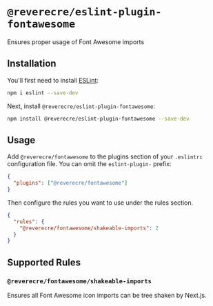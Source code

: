 # `@reverecre/eslint-plugin-fontawesome`

Ensures proper usage of Font Awesome imports

## Installation

You'll first need to install [ESLint](https://eslint.org/):

```sh
npm i eslint --save-dev
```

Next, install `@reverecre/eslint-plugin-fontawesome`:

```sh
npm install @reverecre/eslint-plugin-fontawesome --save-dev
```

## Usage

Add `@reverecre/fontawesome` to the plugins section of your `.eslintrc`
configuration file. You can omit the `eslint-plugin-` prefix:

```json
{
  "plugins": ["@reverecre/fontawesome"]
}
```

Then configure the rules you want to use under the rules section.

```json
{
  "rules": {
    "@reverecre/fontawesome/shakeable-imports": 2
  }
}
```

## Supported Rules

### `@reverecre/fontawesome/shakeable-imports`

Ensures all Font Awesome icon imports can be tree shaken by Next.js.
